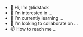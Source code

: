 - 👋 Hi, I’m @lidstack
- 👀 I’m interested in ...
- 🌱 I’m currently learning ...
- 💞️ I’m looking to collaborate on ...
- 📫 How to reach me ...

<!---
lidstack/lidstack is a ✨ special ✨ repository because its `README.md` (this file) appears on your GitHub profile.
You can click the Preview link to take a look at your changes.
--->
